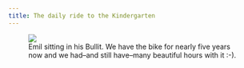 ```yaml
---
title: The daily ride to the Kindergarten
---
```

<figure>
<img src="/img/IMG_0479X.jpg">
<figcaption>
Emil sitting in his Bullit. We have the bike for nearly five years now and we had–and still have–many beautiful hours with it :-).
</figcaption>
</figure>